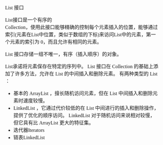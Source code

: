 <font face="SimSun" size=3>

List 接口   

List接口是一个有序的   
Collection，使用此接口能够精确的控制每个元素插入的位置，能够通过索引(元素在List中位置，类似于数组的下标)来访问List中的元素，第一个元素的索引为 0，而且允许有相同的元素。   

List 接口存储一组不唯一，有序（插入顺序）的对象。   

List承诺将元素保存在特定的序列中。 List 接口在 Collection 的基础上添加了许多方法，允许在 List 的中间插入和删除元素。
有两种类型的 List ：
- 基本的 ArrayList ，擅长随机访问元素，但在 List 中间插入和删除元素时速度较慢。
- LinkedList ，它通过代价较低的在 List 中间进行的插入和删除操作，提供了优化的顺序访问。 LinkedList 对于随机访问来说相对较慢，但它具有比 ArrayList 更大的特征集。
- 迭代器Iterators
- 链表LinkedList


</font>